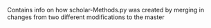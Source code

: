 Contains info on how scholar-Methods.py was created by merging in changes from two different modifications to the master

